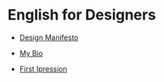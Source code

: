 # English for Designers

- [Design Manifesto](01-design-manifesto/index.md)

- [My Bio](my-bio.md)

- [First Ipression](02-first-impression/first_impression.md)

